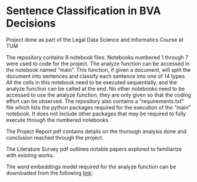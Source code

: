 ﻿# Sentence Classification in BVA Decisions
 Project done as part of the Legal Data Science and Informatics Course at TUM
 
The repository contains 8 notebook files. Notebooks numbered 1 through 7 were used to code for the project. The analyze function can be accessed in the notebook named “main”. This function, if given a document, will split the document into sentences and classify each sentence into one of 14 types. All the cells in this notebook need to be executed sequentially, and the analyze function can be called at the end. No other notebooks need to be accessed to use the analyze function, they are only given so that the coding effort can be observed. The repository also contains a “requirements.txt” file which lists the python packages required for the execution of the “main” notebook. It does not include other packages that may be required to fully execute through the numbered notebooks.

The Project Report pdf contains details on the thorough analysis done and conclusion reached through the project.

The Literature Survey pdf outlines notable papers explored to familiarize with existing works.

The word embeddings model required for the analyze function can be downloaded from the following <a href="https://drive.google.com/file/d/1P5hmYzZxqrOpOwpWwyzQEhzdHsDA_97J/view?usp=sharing">link</a>:
